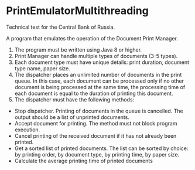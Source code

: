 # PrintEmulatorMultithreading
Technical test for the Central Bank of Russia.

A program that emulates the operation of the Document Print Manager.

1. The program must be written using Java 8 or higher.
2. Print Manager can handle multiple types of documents (3-5 types).
3. Each document type must have unique details: print duration, document type name, paper size.
4. The dispatcher places an unlimited number of documents in the print queue. In this case, each document can be processed only if no other document is being processed at the same time, the processing time of each document is equal to the duration of printing this document.
5. The dispatcher must have the following methods:
* Stop dispatcher. Printing of documents in the queue is cancelled. The output should be a list of unprinted documents.
* Accept document for printing. The method must not block program execution.
* Cancel printing of the received document if it has not already been printed.
* Get a sorted list of printed documents. The list can be sorted by choice: by printing order, by document type, by printing time, by paper size.
* Calculate the average printing time of printed documents

